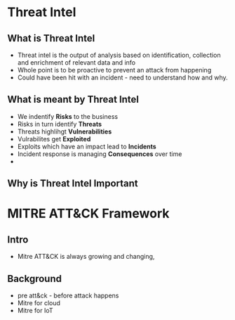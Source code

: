 # Threat Intel
## What is Threat Intel
- Threat intel is the output of analysis based on identification, collection and enrichment of relevant data and info
- Whole point is to be proactive to prevent an attack from happening 
- Could have been hit with an incident - need to understand how and why.

## What is meant by Threat Intel
- We indentify **Risks** to the business
- Risks in turn identify **Threats**
- Threats highlihgt **Vulnerabilities**
- Vulrabilites get **Exploited**
- Exploits which have an impact lead to **Incidents**
- Incident response is managing **Consequences** over time
- 
## Why is Threat Intel Important


# MITRE ATT&CK Framework

## Intro
- Mitre ATT&CK is always growing and changing, 


## Background
- pre att&ck - before attack happens
- Mitre for cloud
- Mitre for IoT

